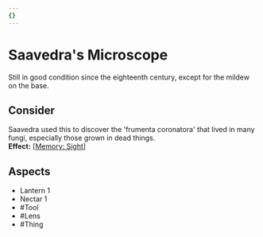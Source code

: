 ```yaml
---
{}
---
```

# Saavedra's Microscope
Still in good condition since the eighteenth century, except for the mildew on the base.
## Consider
Saavedra used this to discover the 'frumenta coronatora' that lived in many fungi, especially those grown in dead things. <br>**Effect:** [[Memory: Sight](https://uadaf.theevilroot.xyz/rowenarium/element/mem.sight)]
## Aspects
- Lantern 1
- Nectar 1
- #Tool 
- #Lens
- #Thing